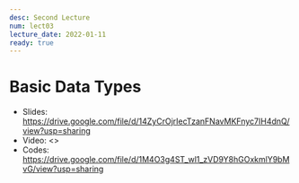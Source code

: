 ```yaml
---
desc: Second Lecture
num: lect03
lecture_date: 2022-01-11
ready: true
---
```


# Basic Data Types

* Slides: <https://drive.google.com/file/d/14ZyCrOjrIecTzanFNavMKFnyc7IH4dnQ/view?usp=sharing>
* Video: <>
* Codes: <https://drive.google.com/file/d/1M4O3g4ST_wl1_zVD9Y8hGOxkmlY9bMvG/view?usp=sharing>

